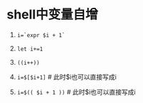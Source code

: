 # shell中变量自增

1. ```i=`expr $i + 1` ```

2. `let i+=1`

3. `((i++))`

4. `i=$[$i+1]`        # 此时$i也可以直接写成i

5. `i=$(( $i + 1 ))`  # 此时$i也可以直接写成i
